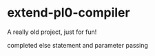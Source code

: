 # extend-pl0-compiler
A really old project, just for fun!

completed else statement and parameter passing
